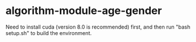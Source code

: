 # algorithm-module-age-gender
Need to install cuda (version 8.0 is recommended) first, and then run "bash setup.sh" to build the environment.
